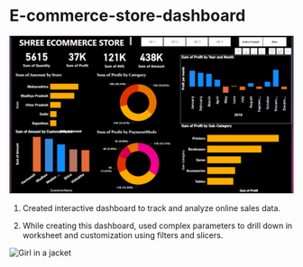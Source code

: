 # E-commerce-store-dashboard

![Dashboard](https://github.com/vsbagal/E-commerce-store-dashboard/blob/main/Shree%20E-Commerce.PNG)

1. Created interactive dashboard to track and analyze online sales data.

2. While creating this dashboard, used complex parameters to drill down in worksheet and customization using filters and slicers.


<img src="https://images.squarespace-cdn.com/content/v1/5b48c29f9f8770367788f244/1611582700101-JMIIX69SHSXK1X96XE91/ke17ZwdGBToddI8pDm48kHKmDLrMZO7HHpcyjMqbzOMUqsxRUqqbr1mOJYKfIPR7LoDQ9mXPOjoJoqy81S2I8N_N4V1vUb5AoIIIbLZhVYxCRW4BPu10St3TBAUQYVKcBVek0a0L5ZzZO5sIOvWwrqKYA-dXl4sYwgdPtOa0B174TByWOce_SwawEQNsQ9Qi/ecommerce+marketing+strategy" alt="Girl in a jacket" width="1100" height="400">



